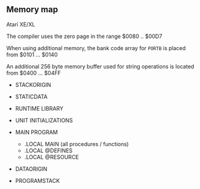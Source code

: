 #

## Memory map

Atari XE/XL

The compiler uses the zero page in the range $0080 .. $00D7

When using additional memory, the bank code array for `PORTB` is placed from $0101 ... $0140

An additional 256 byte memory buffer used for string operations is located from $0400 ... $04FF

+ STACKORIGIN

+ STATICDATA

+ RUNTIME LIBRARY

+ UNIT INITIALIZATIONS

+ MAIN PROGRAM
	+ .LOCAL MAIN (all procedures / functions)
	+ .LOCAL @DEFINES
	+ .LOCAL @RESOURCE

+ DATAORIGIN

+ PROGRAMSTACK